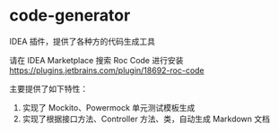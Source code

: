 # code-generator
IDEA 插件，提供了各种方的代码生成工具

请在 IDEA Marketplace 搜索 Roc Code 进行安装
https://plugins.jetbrains.com/plugin/18692-roc-code

主要提供了如下特性：
1. 实现了 Mockito、Powermock 单元测试模板生成
2. 实现了根据接口方法、Controller 方法、类，自动生成 Markdown 文档
